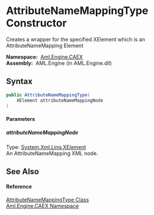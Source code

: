 AttributeNameMappingType Constructor
====================================
Creates a wrapper for the specified XElement which is an AttributeNameMapping Element

  **Namespace:**  [Aml.Engine.CAEX][1]  
  **Assembly:**  AML.Engine (in AML.Engine.dll)

Syntax
------

```csharp
public AttributeNameMappingType(
	XElement attributeNameMappingNode
)
```

#### Parameters

##### *attributeNameMappingNode*
Type: [System.Xml.Linq.XElement][2]  
An AttributeNameMapping XML node.


See Also
--------

#### Reference
[AttributeNameMappingType Class][3]  
[Aml.Engine.CAEX Namespace][1]  

[1]: ../README.md
[2]: https://docs.microsoft.com/dotnet/api/system.xml.linq.xelement
[3]: README.md
[4]: https://www.automationml.org
[5]: ../../icons/logoShade.png